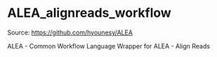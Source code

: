 # ALEA_alignreads_workflow

Source: https://github.com/hyounesy/ALEA

ALEA - Common Workflow Language Wrapper for ALEA - Align Reads
